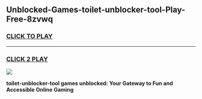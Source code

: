 
## Unblocked-Games-toilet-unblocker-tool-Play-Free-8zvwq
<h3>
<a href="https://premium76.site?title=toilet-unblocker-tool&ref=21A">CLICK TO PLAY</a></h3>
<hr>

<h3>
<a href="https://premium76.site?title=toilet-unblocker-tool&ref=21A">CLICK 2 PLAY</a>
  
</h3>

<a href="https://premium76.site?title=toilet-unblocker-tool&ref=21A"><img src="https://clearcache.store/games.png"></a>


**toilet-unblocker-tool games unblocked: Your Gateway to Fun and Accessible Online Gaming**
